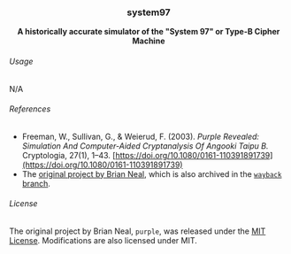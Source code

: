 <h3 align="center">system97</h3>

<p align="center">
  <b>A historically accurate simulator of the "System 97" or Type-B Cipher Machine</b>
</p>

###### Usage

N/A

###### References

* Freeman, W., Sullivan, G., & Weierud, F. (2003). *Purple Revealed: Simulation And Computer-Aided Cryptanalysis Of Angooki Taipu B.* Cryptologia, 27(1), 1–43. [https://doi.org/10.1080/0161-110391891739](https://doi.org/10.1080/0161-110391891739)
* The [original project by Brian Neal](https://github.com/gremmie/purple), which is also archived in the [`wayback` branch](https://github.com/hughcoleman/purple/tree/wayback).

###### License

The original project by Brian Neal, `purple`, was released under the [MIT License](https://choosealicense.com/licenses/mit/). Modifications are also licensed under MIT.
